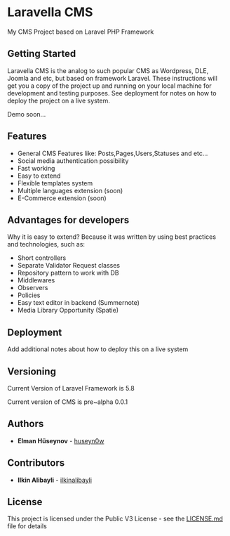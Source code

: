 # Laravella CMS

My CMS Project based on Laravel PHP Framework

## Getting Started
Laravella CMS is the analog to such popular CMS as Wordpress, DLE, Joomla and etc, but based on framework Laravel.
These instructions will get you a copy of the project up and running on your local machine for development and testing purposes.
See deployment for notes on how to deploy the project on a live system.



Demo soon...

## Features

* General CMS Features like: Posts,Pages,Users,Statuses and etc...
* Social media authentication possibility
* Fast working
* Easy to extend
* Flexible templates system
* Multiple languages extension (soon)
* E-Commerce extension (soon)



## Advantages for developers
Why it is easy to extend? Because it was written by using best practices and technologies, such as:
* Short controllers
* Separate Validator Request classes
* Repository pattern to work with DB
* Middlewares
* Observers
* Policies
* Easy text editor in backend (Summernote)
* Media Library Opportunity (Spatie)



## Deployment

Add additional notes about how to deploy this on a live system

## Versioning

Current Version of Laravel Framework is 5.8

Current version of CMS is pre~alpha 0.0.1

## Authors

* **Elman Hüseynov** - [huseyn0w](https://linkedin.com/in/huseyn0w)

## Contributors

* **Ilkin Alibayli** - [ilkinalibayli](https://www.linkedin.com/in/ilkin-alibayli/)

## License

This project is licensed under the Public V3 License - see the [LICENSE.md](LICENSE.md) file for details


